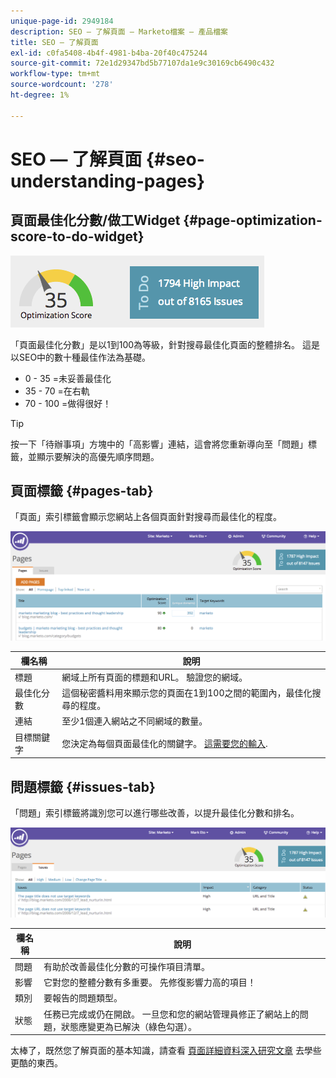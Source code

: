 ```yaml
---
unique-page-id: 2949184
description: SEO — 了解頁面 — Marketo檔案 — 產品檔案
title: SEO — 了解頁面
exl-id: c0fa5408-4b4f-4981-b4ba-20f40c475244
source-git-commit: 72e1d29347bd5b77107da1e9c30169cb6490c432
workflow-type: tm+mt
source-wordcount: '278'
ht-degree: 1%

---
```


# SEO — 了解頁面 {#seo-understanding-pages}

## 頁面最佳化分數/做工Widget {#page-optimization-score-to-do-widget}

![](assets/image2014-9-17-21-3a52-3a3.png)

「頁面最佳化分數」是以1到100為等級，針對搜尋最佳化頁面的整體排名。 這是以SEO中的數十種最佳作法為基礎。

* 0 - 35 =未妥善最佳化
* 35 - 70 =在右軌
* 70 - 100 =做得很好！

>[!TIP]
>
>按一下「待辦事項」方塊中的「高影響」連結，這會將您重新導向至「問題」標籤，並顯示要解決的高優先順序問題。

## 頁面標籤 {#pages-tab}

「頁面」索引標籤會顯示您網站上各個頁面針對搜尋而最佳化的程度。

![](assets/image2014-9-17-21-3a52-3a41.png)

| 欄名稱 | 說明 |
|---|---|
| 標題 | 網域上所有頁面的標題和URL。 驗證您的網域。 |
| 最佳化分數 | 這個秘密醬料用來顯示您的頁面在1到100之間的範圍內，最佳化搜尋的程度。 |
| 連結 | 至少1個連入網站之不同網域的數量。 |
| 目標關鍵字 | 您決定為每個頁面最佳化的關鍵字。 [這需要您的輸入](/help/marketo/product-docs/additional-apps/seo/pages/seo-using-the-page-detail-drill-down.md). |

## 問題標籤 {#issues-tab}

「問題」索引標籤將識別您可以進行哪些改善，以提升最佳化分數和排名。

![](assets/image2014-9-17-21-3a53-3a15.png)

| 欄名稱 | 說明 |
|---|---|
| 問題 | 有助於改善最佳化分數的可操作項目清單。 |
| 影響 | 它對您的整體分數有多重要。 先修復影響力高的項目！ |
| 類別 | 要報告的問題類型。 |
| 狀態 | 任務已完成或仍在開啟。 一旦您和您的網站管理員修正了網站上的問題，狀態應變更為已解決（綠色勾選）。 |

太棒了，既然您了解頁面的基本知識，請查看 [頁面詳細資料深入研究文章](/help/marketo/product-docs/additional-apps/seo/pages/seo-using-the-page-detail-drill-down.md) 去學些更酷的東西。
